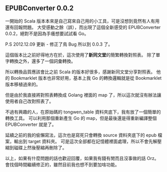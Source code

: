 EPUBConverter 0.0.2
-------------------------------------------------------------

一開始的 Scala 版本本來是自己寫來自己用的小工具，可是沒想到竟然有人有用還有回報問題。
大受感動之餘（誤），而出現了這個全新感受的 EPUBConverter 0.0.2，絕對不是因為手癢想要試試看 Go。

P.S 2012.12.09 更新 - 修正了鳥 Bug 所以到 0.0.3 了。

這個版本比之前好得地方在於，這次使用了**新同文堂**的簡繁轉換對照表。
除了單字轉換之外，還多了一個詞彙轉換。

所以轉換品質應該會比之前 Scala 的版本好很多，感謝新同文堂分享對照表。
他的 Bookmarklet 版本也非常好用，基本上我 Go 的轉換邏輯就是從 Bookmarklet 版本移植過來的。

但是由於我直接將對照表轉換成 Golang 裡面的 map 了，所以這次就沒有辦法讓使用者自己改對照表了。

不過有興趣的人，在原始碼的 tongwen_table 資料夾底下，我有放了一個簡單的轉換工具。
可以利用那個重新產生 Go 的 map，但是最後還是得重新編譯整個 EPUBConverter 就是了。

延續之前的我的偷懶寫法，這次也是寫死只會轉換 source 資料夾底下的 epub 檔案，輸出到 target 資料夾。
可是這次全部都在記憶體裡面處理，所以不會先解壓縮到磁碟上然後壓縮再刪除了。

以上，如果有什麼問題的話也歡迎回覆，如果我有錢有閒而且沒事做的話 Orz。
會找個時間繼續修正的，雖然目前我也想不到要加啥功能。

